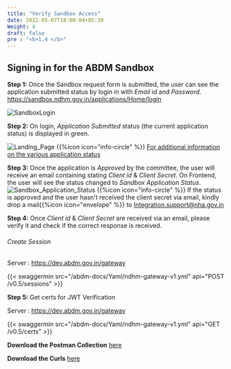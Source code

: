 ```yaml
---
title: "Verify Sandbox Access"
date: 2022-05-07T18:00:04+05:30
Weight: 4 
draft: false
pre : "<b>1.4 </b>"
---
```


## Signing in for the ABDM Sandbox

**Step 1:** Once the Sandbox request form is submitted, the user can see the application submitted status by login in with _Email id_ and _Password_.  
https://sandbox.ndhm.gov.in/applications/Home/login  

![SandboxLogin](/abdm-docs/img/SandboxLogin.png)  

**Step 2:** On login, _Application Submitted_ status (the current application status) is displayed in green.  

![Landing_Page](../Landing_Page.png) 
{{%icon icon="info-circle" %}} [For additional information on the various application status](../about_abdm_sandbox#abdm-sandbox-journey)

**Step 3:** Once the application is _Approved_ by the committee, the user will receive an email containing stating _Client id_ & _Client Secret_. On Frontend, the user will see the status changed to _Sandbox Application Status_.  
![Sandbox_Application_Status](../SandboxApplicationStatus.png) 
{{%icon icon="info-circle" %}} If the status is approved and the user hasn't received the client secret via email, kindly drop a mail{{%icon icon="envelope" %}} to Integration.support@nha.gov.in

**Step 4:** Once _Client id_ & _Client Secret_ are received via an email, please verify it and check if the correct response is received. 

###### Create Session 
Server : https://dev.abdm.gov.in/gateway

{{< swaggermin src="/abdm-docs/Yaml/ndhm-gateway-v1.yml" api="POST /v0.5/sessions" >}}


**Step 5:** Get certs for JWT Verification

Server : https://dev.abdm.gov.in/gateway

{{< swaggermin src="/abdm-docs/Yaml/ndhm-gateway-v1.yml" api="GET /v0.5/certs" >}}


**Download the Postman Collection** [here](/abdm-docs/Postman/Gateway_Session.json)

**Download the Curls** [here](/abdm-docs/Curls/Gateway_session.txt)
